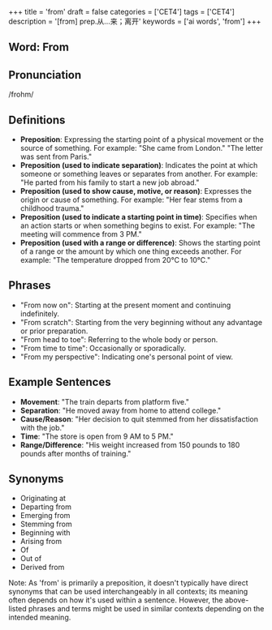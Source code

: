 +++
title = 'from'
draft = false
categories = ['CET4']
tags = ['CET4']
description = '[frɔm] prep.从…来；离开'
keywords = ['ai words', 'from']
+++

## Word: From

## Pronunciation
/frohm/

## Definitions
- **Preposition**: Expressing the starting point of a physical movement or the source of something. For example: "She came from London." "The letter was sent from Paris."
- **Preposition (used to indicate separation)**: Indicates the point at which someone or something leaves or separates from another. For example: "He parted from his family to start a new job abroad."
- **Preposition (used to show cause, motive, or reason)**: Expresses the origin or cause of something. For example: "Her fear stems from a childhood trauma."
- **Preposition (used to indicate a starting point in time)**: Specifies when an action starts or when something begins to exist. For example: "The meeting will commence from 3 PM."
- **Preposition (used with a range or difference)**: Shows the starting point of a range or the amount by which one thing exceeds another. For example: "The temperature dropped from 20°C to 10°C."

## Phrases
- "From now on": Starting at the present moment and continuing indefinitely.
- "From scratch": Starting from the very beginning without any advantage or prior preparation.
- "From head to toe": Referring to the whole body or person.
- "From time to time": Occasionally or sporadically.
- "From my perspective": Indicating one's personal point of view.

## Example Sentences
- **Movement**: "The train departs from platform five."
- **Separation**: "He moved away from home to attend college."
- **Cause/Reason**: "Her decision to quit stemmed from her dissatisfaction with the job."
- **Time**: "The store is open from 9 AM to 5 PM."
- **Range/Difference**: "His weight increased from 150 pounds to 180 pounds after months of training."

## Synonyms
- Originating at
- Departing from
- Emerging from
- Stemming from
- Beginning with
- Arising from
- Of
- Out of
- Derived from

Note: As 'from' is primarily a preposition, it doesn't typically have direct synonyms that can be used interchangeably in all contexts; its meaning often depends on how it's used within a sentence. However, the above-listed phrases and terms might be used in similar contexts depending on the intended meaning.
